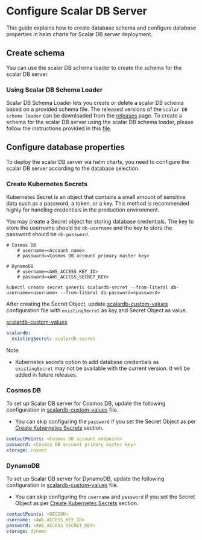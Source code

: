 # Configure Scalar DB Server

This guide explains how to create database schema and configure database properties in helm charts for Scalar DB server deployment.

## Create schema
You can use the scalar DB schema loader to create the schema for the scalar DB server.

### Using Scalar DB Schema Loader

Scalar DB Schema Loader lets you create or delete a scalar DB schema based on a provided schema file.
The released versions of the `scalar DB schema loader` can be downloaded from the [releases](https://github.com/scalar-labs/scalardb/releases) page.
To create a schema for the scalar DB server using the scalar DB schema loader, please follow the instructions provided in this [file](https://github.com/scalar-labs/scalardb/blob/master/schema-loader/README.md).

## Configure database properties

To deploy the scalar DB server via helm charts, you need to configure the scalar DB server according to the database selection.

### Create Kubernetes Secrets

Kubernetes Secret is an object that contains a small amount of sensitive data such as a password, a token, or a key.
This method is recommended highly for handling credentials in the production environment.

You may create a Secret object for storing database credentials. The key to store the username should be `db-username` and the key to store the password should be `db-password`.

```
# Cosmos DB
    # username=<Account name>
    # password=<Cosmos DB account primary master key>

# DynamoDB
    # username=<AWS_ACCESS_KEY_ID>
    # password=<AWS_ACCESS_SECRET_KEY>

kubectl create secret generic scalardb-secret --from-literal db-username=<username> --from-literal db-password=<password>
```

After creating the Secret Object, update [scalardb-custom-values](../conf/scalardb-custom-values.yaml)  configuration file with `existingSecret` as key and Secret Object as value.

[scalardb-custom-values](../conf/scalardb-custom-values.yaml)

```yaml
scalardb:
  existingSecret: scalardb-secret
```

Note:
* Kubernetes secrets option to add database credentials as `existingSecret` may not be available with the current version. It will be added in future releases.

### Cosmos DB

To set up Scalar DB server for Cosmos DB, update the following configuration in [scalardb-custom-values](../conf/scalardb-custom-values.yaml) file.

* You can skip configuring the `password` if you set the Secret Object as per [Create Kubernetes Secrets](#create-kubernetes-secrets) section.

```yaml
contactPoints: <Cosmos DB account endpoint>
password: <Cosmos DB account primary master key>
storage: cosmos
```
### DynamoDB

To set up Scalar DB server for DynamoDB, update the following configuration in [scalardb-custom-values](../conf/scalardb-custom-values.yaml) file.

* You can skip configuring the `username` and `password` if you set the Secret Object as per [Create Kubernetes Secrets](#create-kubernetes-secrets) section.

```yaml
contactPoints: <REGION>
username: <AWS_ACCESS_KEY_ID>
password: <AWS_ACCESS_SECRET_KEY>
storage: dynamo
```
